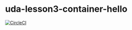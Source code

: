 # uda-lesson3-container-hello

[![CircleCI](https://circleci.com/gh/sobbosachi/uda-lesson3-container-hello.svg?style=svg)](https://circleci.com/gh/sobbosachi/uda-lesson3-container-hello)